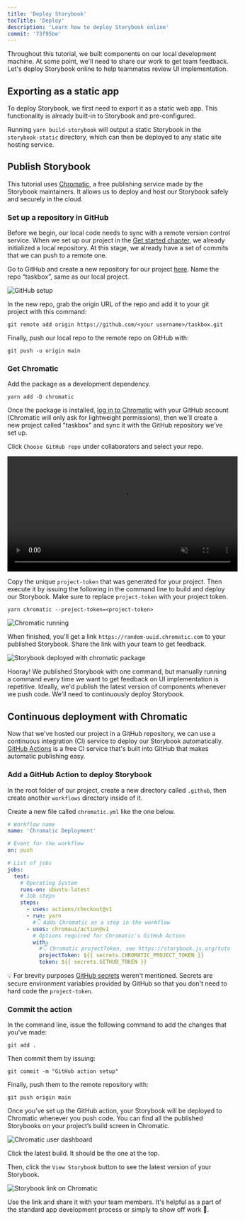 ```yaml
---
title: 'Deploy Storybook'
tocTitle: 'Deploy'
description: 'Learn how to deploy Storybook online'
commit: '73f95be'
---
```


Throughout this tutorial, we built components on our local development machine. At some point, we'll need to share our work to get team feedback. Let's deploy Storybook online to help teammates review UI implementation.

## Exporting as a static app

To deploy Storybook, we first need to export it as a static web app. This functionality is already built-in to Storybook and pre-configured.

Running `yarn build-storybook` will output a static Storybook in the `storybook-static` directory, which can then be deployed to any static site hosting service.

## Publish Storybook

This tutorial uses <a href="https://www.chromatic.com/?utm_source=storybook_website&utm_medium=link&utm_campaign=storybook">Chromatic</a>, a free publishing service made by the Storybook maintainers. It allows us to deploy and host our Storybook safely and securely in the cloud.

### Set up a repository in GitHub

Before we begin, our local code needs to sync with a remote version control service. When we set up our project in the [Get started chapter](/intro-to-storybook/svelte/en/get-started/), we already initialized a local repository. At this stage, we already have a set of commits that we can push to a remote one.

Go to GitHub and create a new repository for our project [here](https://github.com/new). Name the repo “taskbox”, same as our local project.

![GitHub setup](/intro-to-storybook/github-create-taskbox.png)

In the new repo, grab the origin URL of the repo and add it to your git project with this command:

```shell
git remote add origin https://github.com/<your username>/taskbox.git
```

Finally, push our local repo to the remote repo on GitHub with:

```shell
git push -u origin main
```

### Get Chromatic

Add the package as a development dependency.

```shell
yarn add -D chromatic
```

Once the package is installed, [log in to Chromatic](https://www.chromatic.com/start/?utm_source=storybook_website&utm_medium=link&utm_campaign=storybook) with your GitHub account (Chromatic will only ask for lightweight permissions), then we'll create a new project called "taskbox" and sync it with the GitHub repository we've set up.

Click `Choose GitHub repo` under collaborators and select your repo.

<video autoPlay muted playsInline loop style="width:520px; margin: 0 auto;">
  <source
    src="/intro-to-storybook/chromatic-setup-learnstorybook.mp4"
    type="video/mp4"
  />
</video>

Copy the unique `project-token` that was generated for your project. Then execute it by issuing the following in the command line to build and deploy our Storybook. Make sure to replace `project-token` with your project token.

```shell
yarn chromatic --project-token=<project-token>
```

![Chromatic running](/intro-to-storybook/chromatic-manual-storybook-console-log.png)

When finished, you'll get a link `https://random-uuid.chromatic.com` to your published Storybook. Share the link with your team to get feedback.

![Storybook deployed with chromatic package](/intro-to-storybook/chromatic-manual-storybook-deploy-6-0.png)

Hooray! We published Storybook with one command, but manually running a command every time we want to get feedback on UI implementation is repetitive. Ideally, we'd publish the latest version of components whenever we push code. We'll need to continuously deploy Storybook.

## Continuous deployment with Chromatic

Now that we've hosted our project in a GitHub repository, we can use a continuous integration (CI) service to deploy our Storybook automatically. [GitHub Actions](https://github.com/features/actions) is a free CI service that's built into GitHub that makes automatic publishing easy.

### Add a GitHub Action to deploy Storybook

In the root folder of our project, create a new directory called `.github`, then create another `workflows` directory inside of it.

Create a new file called `chromatic.yml` like the one below.

```yaml:title=.github/workflows/chromatic.yml
# Workflow name
name: 'Chromatic Deployment'

# Event for the workflow
on: push

# List of jobs
jobs:
  test:
    # Operating System
    runs-on: ubuntu-latest
    # Job steps
    steps:
      - uses: actions/checkout@v1
      - run: yarn
        #👇 Adds Chromatic as a step in the workflow
      - uses: chromaui/action@v1
        # Options required for Chromatic's GitHub Action
        with:
          #👇 Chromatic projectToken, see https://storybook.js.org/tutorials/intro-to-storybook/svelte/en/deploy/ to obtain it
          projectToken: ${{ secrets.CHROMATIC_PROJECT_TOKEN }}
          token: ${{ secrets.GITHUB_TOKEN }}
```

<div class="aside"><p>💡 For brevity purposes <a href=" https://docs.github.com/en/actions/security-guides/encrypted-secrets#creating-encrypted-secrets-for-a-repository ">GitHub secrets</a> weren't mentioned. Secrets are secure environment variables provided by GitHub so that you don't need to hard code the <code>project-token</code>.</p></div>

### Commit the action

In the command line, issue the following command to add the changes that you've made:

```shell
git add .
```

Then commit them by issuing:

```shell
git commit -m "GitHub action setup"
```

Finally, push them to the remote repository with:

```shell
git push origin main
```

Once you’ve set up the GitHub action, your Storybook will be deployed to Chromatic whenever you push code. You can find all the published Storybooks on your project’s build screen in Chromatic.

![Chromatic user dashboard](/intro-to-storybook/chromatic-user-dashboard.png)

Click the latest build. It should be the one at the top.

Then, click the `View Storybook` button to see the latest version of your Storybook.

![Storybook link on Chromatic](/intro-to-storybook/chromatic-build-storybook-link.png)

Use the link and share it with your team members. It's helpful as a part of the standard app development process or simply to show off work 💅.
